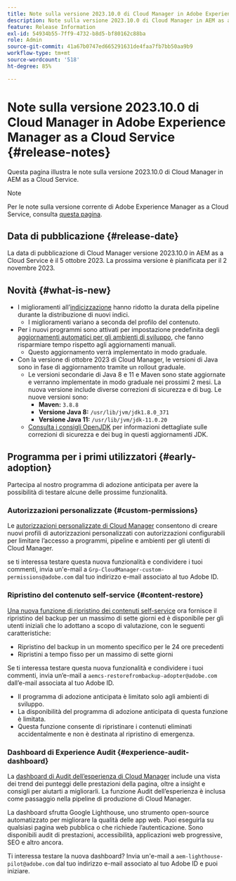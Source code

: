 ```yaml
---
title: Note sulla versione 2023.10.0 di Cloud Manager in Adobe Experience Manager as a Cloud Service
description: Note sulla versione 2023.10.0 di Cloud Manager in AEM as a Cloud Service.
feature: Release Information
exl-id: 54934b55-7ff9-4732-b8d5-bf80162c88ba
role: Admin
source-git-commit: 41a67b0747ed665291631de4faa7fb7bb50aa9b9
workflow-type: tm+mt
source-wordcount: '518'
ht-degree: 85%

---
```


# Note sulla versione 2023.10.0 di Cloud Manager in Adobe Experience Manager as a Cloud Service {#release-notes}

Questa pagina illustra le note sulla versione 2023.10.0 di Cloud Manager in AEM as a Cloud Service.

>[!NOTE]
>
>Per le note sulla versione corrente di Adobe Experience Manager as a Cloud Service, consulta [questa pagina](/help/release-notes/release-notes-cloud/release-notes-current.md).

## Data di pubblicazione {#release-date}

La data di pubblicazione di Cloud Manager versione 2023.10.0 in AEM as a Cloud Service è il 5 ottobre 2023. La prossima versione è pianificata per il 2 novembre 2023.

## Novità {#what-is-new}

* I miglioramenti all’[indicizzazione](/help/operations/indexing.md) hanno ridotto la durata della pipeline durante la distribuzione di nuovi indici.
   * I miglioramenti variano a seconda del profilo del contenuto.
* Per i nuovi programmi sono attivati per impostazione predefinita degli [aggiornamenti automatici per gli ambienti di sviluppo](/help/implementing/cloud-manager/manage-environments.md#updating-environments), che fanno risparmiare tempo rispetto agli aggiornamenti manuali.
   * Questo aggiornamento verrà implementato in modo graduale.
* Con la versione di ottobre 2023 di Cloud Manager, le versioni di Java sono in fase di aggiornamento tramite un rollout graduale.
   * Le versioni secondarie di Java 8 e 11 e Maven sono state aggiornate e verranno implementate in modo graduale nei prossimi 2 mesi. La nuova versione include diverse correzioni di sicurezza e di bug. Le nuove versioni sono:
      * **Maven:** `3.8.8`
      * **Versione Java 8:** `/usr/lib/jvm/jdk1.8.0_371`
      * **Versione Java 11:** `/usr/lib/jvm/jdk-11.0.20`
   * [Consulta i consigli OpenJDK](https://openjdk.org/groups/vulnerability/advisories/) per informazioni dettagliate sulle correzioni di sicurezza e dei bug in questi aggiornamenti JDK.

## Programma per i primi utilizzatori {#early-adoption}

Partecipa al nostro programma di adozione anticipata per avere la possibilità di testare alcune delle prossime funzionalità.

### Autorizzazioni personalizzate {#custom-permissions}

Le [autorizzazioni personalizzate di Cloud Manager](/help/implementing/cloud-manager/custom-permissions.md) consentono di creare nuovi profili di autorizzazioni personalizzati con autorizzazioni configurabili per limitare l’accesso a programmi, pipeline e ambienti per gli utenti di Cloud Manager.

se ti interessa testare questa nuova funzionalità e condividere i tuoi commenti, invia un&#39;e-mail a `Grp-CloudManager-custom-permissions@adobe.com` dal tuo indirizzo e-mail associato al tuo Adobe ID.

### Ripristino del contenuto self-service {#content-restore}

[Una nuova funzione di ripristino dei contenuti self-service](/help/operations/restore.md) ora fornisce il ripristino del backup per un massimo di sette giorni ed è disponibile per gli utenti iniziali che lo adottano a scopo di valutazione, con le seguenti caratteristiche:

* Ripristino del backup in un momento specifico per le 24 ore precedenti
* Ripristini a tempo fisso per un massimo di sette giorni

Se ti interessa testare questa nuova funzionalità e condividere i tuoi commenti, invia un’e-mail a `aemcs-restorefrombackup-adopter@adobe.com` dall’e-mail associata al tuo Adobe ID.

* Il programma di adozione anticipata è limitato solo agli ambienti di sviluppo.
* La disponibilità del programma di adozione anticipata di questa funzione è limitata.
* Questa funzione consente di ripristinare i contenuti eliminati accidentalmente e non è destinata al ripristino di emergenza.

### Dashboard di Experience Audit {#experience-audit-dashboard}

La [dashboard di Audit dell’esperienza di Cloud Manager](/help/implementing/cloud-manager/experience-audit-dashboard.md) include una vista dei trend dei punteggi delle prestazioni della pagina, oltre a insight e consigli per aiutarti a migliorarli. La funzione Audit dell’esperienza è inclusa come passaggio nella pipeline di produzione di Cloud Manager.

La dashboard sfrutta Google Lighthouse, uno strumento open-source automatizzato per migliorare la qualità delle app web. Puoi eseguirla su qualsiasi pagina web pubblica o che richiede l’autenticazione. Sono disponibili audit di prestazioni, accessibilità, applicazioni web progressive, SEO e altro ancora.

Ti interessa testare la nuova dashboard? Invia un&#39;e-mail a `aem-lighthouse-pilot@adobe.com` dal tuo indirizzo e-mail associato al tuo Adobe ID e puoi iniziare.
